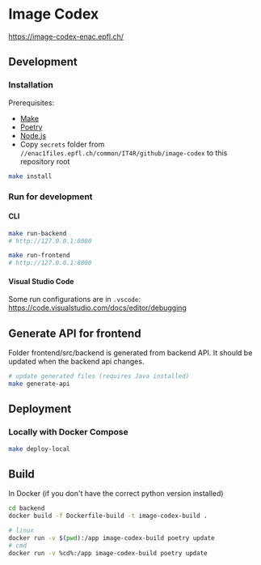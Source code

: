 # Image Codex

https://image-codex-enac.epfl.ch/

## Development

### Installation

Prerequisites:

- [Make](https://www.gnu.org/software/make/)
- [Poetry](https://python-poetry.org/)
- [Node.js](https://nodejs.org/)
- Copy `secrets` folder from `//enac1files.epfl.ch/common/IT4R/github/image-codex` to this repository root

```bash
make install
```

### Run for development

#### CLI

```bash
make run-backend
# http://127.0.0.1:8080

make run-frontend
# http://127.0.0.1:8000
```

#### Visual Studio Code

Some run configurations are in `.vscode`: https://code.visualstudio.com/docs/editor/debugging

## Generate API for frontend

Folder frontend/src/backend is generated from backend API. It should be updated when the backend api changes.

```bash
# update generated files (requires Java installed)
make generate-api
```

## Deployment

### Locally with Docker Compose

```bash
make deploy-local
```

## Build

In Docker (if you don't have the correct python version installed)

```bash
cd backend
docker build -f Dockerfile-build -t image-codex-build .

# linux
docker run -v $(pwd):/app image-codex-build poetry update
# cmd
docker run -v %cd%:/app image-codex-build poetry update
```
